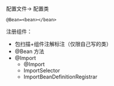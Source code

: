 配置文件-> 配置类

`@Bean=<bean></bean>`

注册组件：

- 包扫描+组件注解标注（仅限自己写的类）
- @Bean 方法
- @Import 
  - @Import
  - ImportSelector
  - ImportBeanDefinitionRegistrar